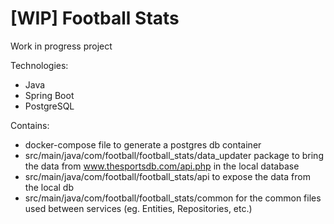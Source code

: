 # [WIP] Football Stats

 Work in progress project

Technologies:
  - Java
  - Spring Boot
  - PostgreSQL

Contains:
- docker-compose file to generate a postgres db container
- src/main/java/com/football/football_stats/data_updater package to bring the data from www.thesportsdb.com/api.php in the local database
- src/main/java/com/football/football_stats/api to expose the data from the local db
- src/main/java/com/football/football_stats/common for the common files used between services (eg. Entities, Repositories, etc.)

